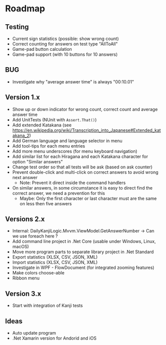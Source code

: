 ﻿# Roadmap

## Testing
* Current sign statistics (possible: show wrong count)
* Correct counting for answers on test type "AllToAll"
* Game-pad button calculation
* Game-pad support (with 10 buttons for 10 answers)

## BUG
* Investigate why "average answer time" is always "00:10.01"

## Version 1.x
* Show up or down indicator for wrong count, correct count and average answer time
* Add UnitTests (NUnit with `Assert.That()`)
* Add extended Katakana (see https://en.wikipedia.org/wiki/Transcription_into_Japanese#Extended_katakana_2)
* Add German language and language selector in menu
* Add tool-tips for each menu entries
* Add more menu underscores (for menu keyboard navigation)
* Add similar list for each Hiragana and each Katakana character for option "Similar answers"
* Change test order so that all tests will be ask (based on ask counter)
* Prevent double-click and multi-click on correct answers to avoid wrong next answer
  * Note: Prevent it direct inside the command handlers
* On similar answers, in some circumstance it is easy to direct find the correct answer, we need a prevention for this
  * Maybe: Only the first character or last character must are the same on less then five answers

## Versions 2.x
* Internal: DailyKanjiLogic.Mvvm.ViewModel.GetAnswerNumber -> Can we use foreach here ?
* Add command line project in .Net Core (usable under Windows, Linux, macOS)
* Move more program parts to separate library project in .Net Standard
* Export statistics (XLSX, CSV, JSON, XML)
* Import statistics (XLSX, CSV, JSON, XML)
* Investigate in WPF - FlowDocument (for integrated zooming features)
* Make colors choose-able
* Ribbon menu

## Version 3.x
* Start with integration of Kanji tests

## Ideas
* Auto update program
* .Net Xamarin version for Andorid and iOS
